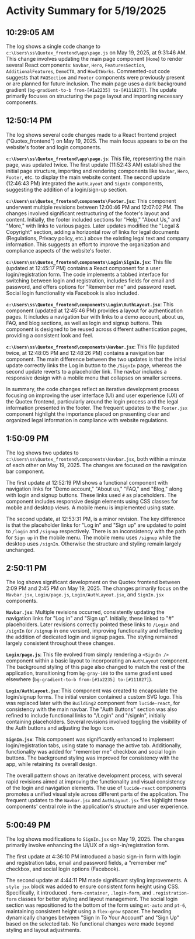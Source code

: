 # Activity Summary for 5/19/2025

## 10:29:05 AM
The log shows a single code change to `c:\Users\ss\Quotex_frontend\app\page.js` on May 19, 2025, at 9:31:46 AM.  This change involves updating the main page component (`Home`) to render several React components: `Navbar`, `Hero`, `FeaturesSection`, `AdditionalFeatures`, `DemoCTA`, and `HowItWorks`.  Commented-out code suggests that `FAQSection` and `Footer` components were previously present or are planned for future inclusion. The main page uses a dark background gradient (`bg-gradient-to-b from-[#1a2235] to-[#111827]`). The update primarily focuses on structuring the page layout and importing necessary components.


## 12:50:14 PM
The log shows several code changes made to a React frontend project ("Quotex_frontend") on May 19, 2025.  The main focus appears to be on the website's footer and login components.

**`c:\Users\ss\Quotex_frontend\app\page.js`**: This file, representing the main page, was updated twice.  The first update (11:52:43 AM) established the initial page structure, importing and rendering components like `Navbar`, `Hero`, `Footer`, etc. to display the main website content. The second update (12:46:43 PM) integrated the `AuthLayout` and `SignIn` components, suggesting the addition of a login/sign-up section.

**`c:\Users\ss\Quotex_frontend\components\Footer.jsx`**: This component underwent multiple revisions between 12:00:46 PM and 12:07:02 PM. The changes involved significant restructuring of the footer's layout and content.  Initially, the footer included sections for "Help," "About Us," and "More," with links to various pages. Later updates modified the "Legal & Copyright" section, adding a horizontal row of links for legal documents (Regulations, Privacy policy, etc.) above the existing legal text and company information.  This suggests an effort to improve the organization and compliance aspects of the website's footer.

**`c:\Users\ss\Quotex_frontend\components\Login\SignIn.jsx`**:  This file (updated at 12:45:17 PM) contains a React component for a user login/registration form. The code implements a tabbed interface for switching between login and registration, includes fields for email and password, and offers options for "Remember me" and password reset. Social login functionality via Facebook is also included.

**`c:\Users\ss\Quotex_frontend\components\Login\AuthLayout.jsx`**: This component (updated at 12:45:46 PM) provides a layout for authentication pages.  It includes a navigation bar with links to a demo account, about us, FAQ, and blog sections, as well as login and signup buttons. This component is designed to be reused across different authentication pages, providing a consistent look and feel.

**`c:\Users\ss\Quotex_frontend\components\Navbar.jsx`**:  This file (updated twice, at 12:48:05 PM and 12:48:26 PM) contains a navigation bar component. The main difference between the two updates is that the initial update correctly links the Log in button to the `/SignIn` page, whereas the second update reverts to a placeholder link.  The navbar includes a responsive design with a mobile menu that collapses on smaller screens.


In summary, the code changes reflect an iterative development process focusing on improving the user interface (UI) and user experience (UX) of the Quotex frontend, particularly around the login process and the legal information presented in the footer. The frequent updates to the `Footer.jsx` component highlight the importance placed on presenting clear and organized legal information in compliance with website regulations.


## 1:50:09 PM
The log shows two updates to `c:\Users\ss\Quotex_frontend\components\Navbar.jsx`, both within a minute of each other on May 19, 2025.  The changes are focused on the navigation bar component.

The first update at 12:52:19 PM shows a functional component with navigation links for "Demo account," "About us," "FAQ," and "Blog," along with login and signup buttons.  These links used `#` as placeholders.  The component includes responsive design elements using CSS classes for mobile and desktop views. A mobile menu is implemented using state.

The second update, at 12:53:31 PM, is a minor revision. The key difference is that the placeholder links for "Log in" and "Sign up" are updated to point to `/login` and `/signup` respectively. There is an inconsistency with the path for `Sign up` in the mobile menu.  The mobile menu uses `/signup` while the desktop uses `/signIn`.  Otherwise the structure and styling remain largely unchanged.


## 2:50:11 PM
The log shows significant development on the Quotex frontend between 2:09 PM and 2:45 PM on May 19, 2025.  The changes primarily focus on the `Navbar.jsx`, `Login/page.js`,  `Login/AuthLayout.jsx`, and `SignIn.jsx` components.

**`Navbar.jsx`**:  Multiple revisions occurred, consistently updating the navigation links for "Log in" and "Sign up". Initially, these linked to "#" placeholders.  Later revisions correctly pointed these links to `/Login` and `/signIn` (or `/signup` in one version), improving functionality and reflecting the addition of dedicated login and signup pages. The styling remained largely consistent throughout these changes.

**`Login/page.js`**: This file evolved from simply rendering a `<SignIn />` component within a basic layout to incorporating an `AuthLayout` component. The background styling of this page also changed to match the rest of the application, transitioning from `bg-gray-100` to the same gradient used elsewhere (`bg-gradient-to-b from-[#1a2235] to-[#111827]`).

**`Login/AuthLayout.jsx`**: This component was created to encapsulate the login/signup forms.  The initial version contained a custom SVG logo. This was replaced later with the `Building2` component from `lucide-react`, for consistency with the main navbar.  The "Auth Buttons" section was also refined to include functional links to "/Login" and "/signIn", initially containing placeholders.  Several revisions involved toggling the visibility of the Auth buttons and adjusting the logo icon.

**`SignIn.jsx`**: This component was significantly enhanced to implement login/registration tabs, using state to manage the active tab.  Additionally, functionality was added for "remember me" checkbox and social login buttons. The background styling was improved for consistency with the app, while retaining its overall design.



The overall pattern shows an iterative development process, with several rapid revisions aimed at improving the functionality and visual consistency of the login and navigation elements.  The use of `lucide-react` components promotes a unified visual style across different parts of the application.  The frequent updates to the `Navbar.jsx` and `AuthLayout.jsx` files highlight these components' central role in the application's structure and user experience.


## 5:00:49 PM
The log shows modifications to `SignIn.jsx`  on May 19, 2025.  The changes primarily involve enhancing the UI/UX of a sign-in/registration form.

The first update at 4:36:10 PM introduced a basic sign-in form with login and registration tabs, email and password fields, a "remember me" checkbox, and social login options (Facebook).

The second update at 4:44:11 PM made significant styling improvements.  A `style jsx` block was added to ensure consistent form height using CSS.  Specifically, it introduced  `.form-container`, `.login-form`, and `.registration-form` classes for better styling and layout management.  The social login section was repositioned to the bottom of the form using `mt-auto` and `pt-6`, maintaining consistent height using a `flex-grow` spacer.  The heading dynamically changes between "Sign In To Your Account" and "Sign Up" based on the selected tab.  No functional changes were made beyond styling and layout adjustments.
